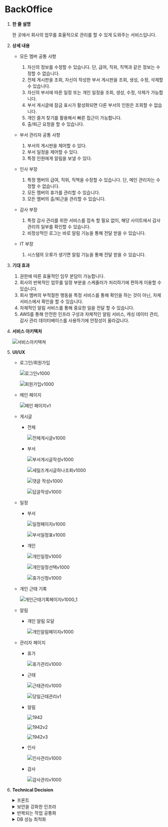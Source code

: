 # BackOffice

1. **한 줄 설명**
    
    한 곳에서 회사의 업무를 효율적으로 관리를 할 수 있게 도와주는 서비스입니다.
    
2. **상세 내용**
    - 모든 멤버 공통 사항
        1. 자신의 정보를 수정할 수 있습니다. 단, 급여, 직위, 직책과 같은 정보는 수정할 수 없습니다.
        2. 전체 게시판을 조회, 자신이 작성한 부서 게시판을 조회, 생성, 수정, 삭제할 수 있습니다.
        3. 자신의 부서에 따른 일정 또는 개인 일정을 조회, 생성, 수정, 삭제가 가능합니다.
        4. 부서 게시글에 잠금 표시가 활성화되면 다른 부서의 인원은 조회할 수 없습니다.
        5. 개인 즐겨 찾기를 활용해서 빠른 접근이 가능합니다.
        6. 출/퇴근 요청을 할 수 있습니다.
    
    - 부서 관리자 공통 사항
        1. 부서의 게시판을 제어할 수 있다.
        2. 부서 일정을 제어할 수 있다.
        3. 특정 인원에게 알림을 보낼 수 있다.
        
    - 인사 부장
        1. 특정 멤버의 급여, 직위, 직책을 수정할 수 있습니다. 단, 메인 관리자는 수정할 수 없습니다.
        2. 모든 멤버의 휴가를 관리할 수 있습니다.
        3. 모든 멤버의 출/퇴근을 관리할 수 있습니다.
        
    - 감사 부장
        1. 특정 감사 관리를 위한 서비스를 접속 할 필요 없이, 해당 사이트에서 감사 관리의 일부를 확인할 수 있습니다.
        2. 비정상적인 로그는 바로 알림 기능을 통해 전달 받을 수 있습니다.
        
    - IT 부장
        1. 시스템의 오류가 생기면 알림 기능을 통해 전달 받을 수 있습니다.
    
3. **기대 효과**
    1. 권한에 따른 효율적인 임무 분담이 가능합니다.
    2. 회사의 반복적인 업무를 일정 부분을 스케줄러가 처리하기에 편하게 이용할 수 있습니다.
    3. 회사 멤버의 부적절한 행동을 특정 서비스를 통해 확인을 하는 것이 아닌, 자체 서비스에서 확인을 할 수 있습니다.
    4. 자체적인 알림 서비스를 통해 중요한 일을 전달 할 수 있습니다.
    5. AWS를 통해 안전한 인프라 구성과 자체적인 알림 서비스, 캐싱 데이터 관리, 감사 관리 데이터베이스를 사용하기에 안정성이 올라갑니다.
    
4. **서비스 아키텍처**
    
    ![서비스아키텍쳐](https://github.com/user-attachments/assets/e762c30c-15f8-4118-a9c7-de53bc5b49c6)

    
5. **UI/UX**
    - 로그인/회원가입

        ![로그인v1000](https://github.com/user-attachments/assets/122f9268-94f3-49c6-88a8-f92bc249e9bc)

        ![회원가입v1000](https://github.com/user-attachments/assets/6edcd03f-bdcb-4823-b4d8-bfa1ba825833)

    - 메인 페이지

        ![메인 페이지v1](https://github.com/user-attachments/assets/01cf05dc-acd8-4011-b6d3-c68238b80537)
        
    - 게시글
        - 전체

            ![전체게시글v1000](https://github.com/user-attachments/assets/ff1ac432-7ecb-4969-ad32-af288a40c824)

            
        - 부서
            
            ![부서게시글작성v1000](https://github.com/user-attachments/assets/143093e6-ad2b-4d6c-b62e-68404637a2ac)

            ![세일즈게시글하나조회v1000](https://github.com/user-attachments/assets/635ff963-ee62-4d79-9a46-251041ab1fc0)
           
            ![댓글 작성v1000](https://github.com/user-attachments/assets/db78c40d-da81-4ddb-a731-878bbc151182)
            
            ![답글작성v1000](https://github.com/user-attachments/assets/3bcc6093-4580-4b9a-a1ca-12013f5acdd7)

    - 일정
        - 부서
          
            ![일정페이지v1000](https://github.com/user-attachments/assets/7c5dbcba-1c23-4b16-8130-18ec26ebb221)

            ![부서일정표v1000](https://github.com/user-attachments/assets/1d61e431-1dac-42d1-833f-34790fdaa409)

            
        - 개인
            
            ![개인일정v1000](https://github.com/user-attachments/assets/a196d666-7c7b-4d9a-b6f8-63e8e1b9cbef)

           ![개인일정선택v1000](https://github.com/user-attachments/assets/a91faf67-428b-4813-a54e-66edda25cad3)

            ![휴가신청v1000](https://github.com/user-attachments/assets/4730e041-3a4b-46b1-a50c-e2152b63b50a)

            
    - 개인 근태 기록

      ![개인근태기록페이지v1000_1](https://github.com/user-attachments/assets/5419cb48-d5ef-44db-bf3d-37c5bf275e43)

        
    - 알림
        - 개인 알림 모달
            
            ![개인알림페이지v1000](https://github.com/user-attachments/assets/62f5e600-44f3-4be4-864c-829138a94ab0)

            
    - 관리자 페이지
        - 휴가
            
            ![휴가관리v1000](https://github.com/user-attachments/assets/6810f6e8-4054-4e6f-a043-e758f6634e82)

        - 근태
            
            ![근태관리v1000](https://github.com/user-attachments/assets/308d1c87-ab6c-4c8f-b631-d989210bc685)

            ![당일근태관리v1](https://github.com/user-attachments/assets/16975d4d-9ef7-4493-b538-600f8ea7df65)
            
        - 알림
            
            ![1942](https://github.com/user-attachments/assets/0df69c76-97f0-4662-9873-8daf53b42055)
          
            ![1942v2](https://github.com/user-attachments/assets/8f5736ba-c8eb-403b-8469-12d768340f94)

            ![1942v3](https://github.com/user-attachments/assets/3680f242-e1d2-4aa4-a471-abaed5b90d2f)
            
        - 인사
            
            ![인사관리v1000](https://github.com/user-attachments/assets/19909905-7ede-4b38-a4d2-d0cae69afc4a)
            
        - 감사
            
            ![감사관리v1000](https://github.com/user-attachments/assets/2f71fe94-b575-48d0-b055-9647e2afc0e0)
 
5. **Technical Decision**
   <details>
       <summary>프론트</summary>
       
   - 문제 상황     
      - PostMan 또는 다른 방식을 통해 API 요청을 보여주는 개발 방식 보다는 해당 서비스가 직접적으로 이루어지는 과정을 직접 보여주고자 하는데, 적절하게 사용할 수 있는 프론트 기술을 알지 못하는 문제에 직면함.
            
   - 도입 이유
      - 특정 API의 요청/응답을 보여주는 것이 아닌, 직접적으로 요청/응답이 가는 형태를 단 하나의 화면으로 보여줄 수 있게 됨.
      - 백엔드 개발자라도 프론트의 데이터 요청/응답 흐름을 알고 있어야 한다고 생각함.
      - 프레임 워크 결정
         - ReactJs
            - 직접 다루어 본 적이 존재해, 비교적 낮은 러닝 커브
            - 수많은 라이브러리들이 존재하여 유지 보수가 용이
         - VueJs
            - Vuex, Pinia를 활용한 간단한 상태 관리
            - 이전 프로젝트에서 사용해본 경험 존재
            - 상대적으로 높은 러닝 커브
            - 라이브러리가 상대적으로 적어 유지 보수가 어려움
         - 결론
            - 아래와 같은 이유로 ReactJs를 통한 프론트를 구성하고자 함.
            - 대량의 데이터 관리
                - 대량의 데이터 처리를 필터링, 테이블, 페이지을 통해 구성 → SPA(Single Page Application) 구조를 통하여 다량의 데이터를 빠르게 렌더링이 가능함.
            - 보안
                - JWT 기반 인증 적용 → Spring Boot 백엔드와 연동하여 토큰 기반 인증을 함.
                - CSRF, XSS 방어 → React는 기본적으로 클라이언트 렌더링을 사용하여 서버 측 렌더링보다 CSRF 위험이 적음
            - 확장성 & 유지보수
                - 컴포넌트 기반 개발로 재사용성이 높음 → 유지보수 시 특정 컴포넌트만 수정하여 빠른 대응 가능
                - AWS S3 + CloudFront 배포와 호환성 높음 → 정적 사이트로 빌드하여 빠르게 배포 가능
         - 구현 방식
            - 대량의 데이터 관리
                - 필터를 재사용 컴포넌트를 만들어 사용하고 각각의 특징이 두드러지는 테이블과 페이지는 따로 만들어 대량 데이터를 관리를 밑과 같은 코드로 관리합니다.
                    - FilterDropDown
                        - 다양한 필터 타입을 지원하여 유연한 데이터 검색 가능하게 합니다.
                            - checkbox, input, selct 타입을 유연하게 사용할 수 있게 합니다.
                        - 사용자가 원하는 조건을 쉽게 선택할 수 있도록 UI를 제공하며, useState를 활용해 상태를 관리함.
                    - 테이블 스타일은 한 곳에서 관리하도록 집중하고 일관된 디자인을 할 수 있도록 합니다.
                    - PaginationFooter
                        - 여러 페이지에서 동일한 페이징 UI를 사용할 수 있도록 재사용 가능한 컴포넌트로 구성하여 유지보수성을 향상시켰습니다.
                        - 현재 페이지를 중심으로 최대 5개의 페이지 버튼(이전 2개, 이후 2개)을 노출하는 방식으로 구현하여 가독성을 높힙니다.
                    
            - 보안
                - 프로젝트에서 JWT 기반 사용자 인증 적용을 아래와 같은 모듈로 수행합니다.
                    - AuthProvider
                        - 사용자의 인증 상태를 관리하는 역할을 합니다.
                        - checkAuth()를 실행하여 서버에서 인증 상태를 확인한 후, 사용자 정보를 useState로 관리
                        - 사용자 정보를 **LocalStorage**에 저장하여 페이지 새로고침 시에도 유지
                        - 다양한 필드들(isAuthenticated, id, name…)을 Context로 제공하여 인증된 사용자의 정보를 쉽게 활용 가능
                            - isAuthenticated = ture : localStorage에 특정 정보 저장 및 Context Provider를 통해 다른 컴포넌트도 해당 정보를 유지
                            - isAuthenticated = false : 403에러 반환
                    - AxoisUtils
                        - Axios 인스턴스를 생성하여, 공통적인 HTTP 요청 설정을 적용하는 역할을 합니다.
                        - 인증이 필요 여부에 따른 api 요청을 구분합니다.
                            - apiBaseUrl : env파일에 특정 api 경로를 지정하고 개발, 배포 환경에 따른 요청 경로를 보냅니다.
                            - axoisUnAuthenticated : signup, login에 대한 api 요청은 jwt token의 요청이 불필요한 요청을 처리합니다.
                            - axoisAuthenticated : jwt token 요청을 무조건 처리한 API 요청을 보냅니다.
                            - interceptors : 요청 시, jwt token 토큰을 추가하고 이에 맞는 응답 처리합니다.
                    - AuthService
                        - 회원가입, 로그인, 로그아웃, 인증 확인 등의 API 요청을 담당하는 서비스 모듈입니다.
                        - chekAuth : 요청을 통해 현재 사용자 인증 상태 확인합니다.
                        - getAccessToken : refreshToken의 만료 시에, 요청을 통해 새 액세스 토큰 발급합니다.
        - 기대 효과
            - 빠른 데이터 검색 & 렌더링 최적화로 사용자 경험이 향상됩니다.
            - 안전한 사용자 인증 & 데이터 보호할 수 있습니다.
   </details>

    <details>
        <summary>보안을 강화한 인프라</summary>
        
   - JWT Token 보안 강화
      - 문제 상황
           기존의 Spring boot의 Security를 사용해, Session을 통한 제어를 하는 방식은 서버에 많은 부담을 주며, 직원이 많은 환경에서는 서버를 여러 대 둬야 하는데, 같은 세션을 공유하는 저장소를 확장 해야하는 유지 보수 비용이 불필요하게 발생하게 됩니다.   
      - 도입 이유 
        - 기업의 내부 정보의 안정성 증가 
        - Jwt Token
            - 상대적으로 낮은 유지 보수 비용
            - 높은 개발 친화성
            - 확장성
        - 구현 방식
            - JWT Token은 Access Token은 만료 기간은 1시간, RefreshToken은 만료 기간이 1일이며, RefreshToken은 Redis를 통한 저장을 하고 있습니다.
            - Jwt Token이 필요 없는 API 요청 : 로그인, 회원 가입, 이름 중복 체크에 관련된 요청은 요청 헤더에 Jwt Token을 넣지 않은 API 요청을 합니다.
            - 일반적인 API 요청 : 모든 요청은 요청 헤더에 Cookie를 담아서 요청을 보내야 합니다.
            - WebSocket 요청 : Cookie에 저장되어 있는 accessToken을 Authorization : Bearer your_jwt_token과 같은 형식으로 요청 헤더에 담아서 요청합니다.
        - 기대 효과
            - 기존의 세션 방식에서 취약한 XSS, CSRF 공격 방어를 할 수 있습니다.
            - Websocket 환경 사용에 있어서 Jwt Token 인증 방식을 재사용하여 인증을 할 수 있습니다.
        - HTTPS 적용 및 ResponseCookie 활용
            - 문제 상황   
                브라우저에서 http 프로토콜로 서버의 접근을 허용하게 되면 네트워크에서 비밀번호, 토큰을 가로채는 중간자 공격에 취약하다는 문제점이 발생합니다.
            - 도입 이유
                - HTTPS를 도입하여 클라이언트-서버간의 데이터를 암호화하여 보안을 강화하고자 합니다.
                - ALB를 활용하여, EC2 내부는 HTTP 프로토콜로 통신하여 접근하게 하여, 보안의 안정성을 증대 시키고자 합니다.
                - Jwt Token을 HttpOnly, Secure = true, SameSite = “Strict” 환경에만 작동하게 하여, 특정 공격의 취약한 부분을 제거하고자 합니다.
            - 구현 방식
                - AWS ACM을 활용한 TLS 버젼 1.2 인증서를 API 서버와 웹 사이트에 발급하여 데이터를 암호화할 수 있게 합니다.
                - CloudFront와 ALB를 통한 원본 서버를 연결하여 성능을 최적화할 수 있게 합니다.
                - Spring boot에서 ResponseCookie를 활용해서 특정 설정을 통하여 HTTPS 프로토콜 환경에서만 해당 쿠키를 전달 가능하게 변경합니다.
                - 사진 첨부
                    - 정적 웹사이트, API 서버 TLS 발급       
                            ![backoffice_tls](https://github.com/user-attachments/assets/30a03764-2d7f-4646-8c8e-037c4e4a6b76)
                    - CloudFront ALB 연결
                        ![cloudFront_alb_connect](https://github.com/user-attachments/assets/f8795583-81a0-474b-b1d5-dc4dc64f7bf4)
                        ![cloudFront_alb_connect_v2](https://github.com/user-attachments/assets/3c37633e-de32-420b-9d06-d421492b40e7)
            - 기대 효과
                - MITM(Man-in-the-Middle) 공격 방지 및 데이터 보안이 강화됩니다.
                - 클라이언트에서 JWT 토큰 접근 차단 (XSS, CSRF 공격 방어 가능)할 수 있습니다.
            - 해당 문제 상황 추가 정리
                [backoffice_cookie_v1.pdf](https://github.com/user-attachments/files/19104903/backoffice_cookie_v1.pdf)
        - 인프라 보안
            - 문제 상황   
                비정상적인 API 접근, 대용량 파일 업로드를 하는 경우에 그대로 application에 전달 되는 문제점이 발생합니다.
            - 도입 이유
                - 불필요한 트래픽이 발생하여, 비용이 추가적으로 발생하게 됩니다.
                - 대용량 파일 업로드를 하게 되면 S3 스토리지에 대한 과한 비용이 발생 할 수 있음으로, 대용량 파일 업로드를 방지하고자 합니다.
                - WAF을 활용하여, 추가적인 보안을 확장할 수 있습니다. 
            - 구현 방식
                - AWS WAF의 기존의 제한 방식을 추가로 사용 또는 자기 자신이 만든 제한을 추가하여 EC2 원본 서버의 접근을 앞단에서 막게 합니다.
                    - 10MB 이상의 파일 업로드 차단
                    - 특정 국가/지역의 접근을 제한
                    - SQL Injection 및 XSS 공격 탐지 및 차단
                - CloudFront와 S3의 보안 설정 강화
                    - CloudFront에서만 S3 원본 접근 허용 (Origin Access Control)
                    - 파일 업로드 시, 특정 출처(Origin)만 허용
                    - CloudFront의 캐싱 무효화 정책 활성화
                - 사진 첨부
                    - WAF 대용량 파일 업로드 차단 규칙
                        ```json
                        {
                          "Name": "LimitRequestBodySize",
                          "Priority": 3,
                          "Statement": {
                            "SizeConstraintStatement": {
                              "FieldToMatch": {
                                "JsonBody": {
                                  "MatchPattern": {
                                    "All": {}
                                  },
                                  "MatchScope": "ALL",
                                  "OversizeHandling": "MATCH"
                                }
                              },
                              "ComparisonOperator": "GT",
                              "Size": 10485760,
                              "TextTransformations": [
                                {
                                  "Priority": 0,
                                  "Type": "NONE"
                                }
                              ]
                            }
                          },
                          "Action": {
                            "Block": {}
                          },
                          "VisibilityConfig": {
                            "SampledRequestsEnabled": true,
                            "CloudWatchMetricsEnabled": true,
                            "MetricName": "LimitRequestBodySize"
                          }
                        }
                        ```
                    - CloudFront의 WAF 설정을 통한 특정 국가/지역의 접근 제한
                        ![cloudFront_blocked_special_country](https://github.com/user-attachments/assets/5dd6ae56-55c4-4490-9a0a-ec6ec4851617)
            - 기대 효과
                - 서버 부하 방지 및 악성 트래픽 차단
                - 대용량 요청에 대하여 트래픽 제한으로 인프라 비용 절감   
        - 확장 가능성
            - 문제 상황   
                application 레벨이 아닌 앞단 레벨의 문제점을 전부 로깅으로 기록할 수 없다는 문제점이 발생합니다.
            - 도입 이유
                - 로깅 검사를 application에서 로깅을 저장하는 것과 WAF에서도 로깅을 기록하여, 장애 감지 및 분석을 추가적으로 하여, 에러 방지에 힘쓰고자 합니다.
                - AWS 인프라를 사용하고 있음으로 WAF뿐만 아니라, CloudWatch의 추가 확장을 고려할 수 있습니다.
            - 차후 구현 방식
                - AWS CloudWatch Logs 및 Metrics 적용을 통한 CloudFront, EC2, ALB 상태 모니터링을 효율적으로 할 수 있습니다.
                - ELK Stack을 통한 API 요청 로그 시각화 및 분석을 할 수 있습니다.
            - 기대 효과
                - 실시간 장애 감지 및 빠른 대응 가능
            | 카테고리 | 문제 상황 | 도입 이유 | 구현 방식 | 기대 효과 |
            | --- | --- | --- | --- | --- |
            | **JWT 인증** | 세션 기반 인증은 서버 부담 증가 | 유지보수 비용 절감, 확장성 고려 | AccessToken + RefreshToken 구조, WebSocket에서도 사용 | XSS, CSRF 방어 및 인증 통합 |
            | **HTTPS + Secure Cookie** | HTTP 프로토콜 사용 시 보안 취약 | MITM 공격 방어, JWT 토큰 보호 | AWS ACM TLS 적용, HttpOnly Secure Cookie 설정 | 데이터 암호화 및 클라이언트 접근 차단 |
            | **인프라 보안 (WAF + CloudFront + S3)** | 비정상적인 API 접근 및 대용량 파일 업로드 문제 | 불필요한 트래픽 차단 및 비용 절감 | WAF 차단 규칙 적용, CloudFront + S3 OAC 활용 | 서버 부하 방지, 악성 트래픽 차단 |
            | **인프라 기반 확장 가능성 (CloudWatch + ELK)** | 로깅 부족으로 문제 분석 어려움 | 장애 감지 및 분석 강화 | AWS CloudWatch, WAF 로그 분석, ELK Stack 연계 | 실시간 모니터링 및 최적화 가능 |
    </details>

   <details>
       <summary>반복되는 작업 공통화</summary>
    - 문제 상황
        현재 인사 담당자가  매일 출근할 때마다 개별적으로 근태 기록을 생성하고, 휴가가 끝난 멤버의 상태를 직접 변경해야 하는 번거로움이 있음. 또한, 연말이 되면 수작업으로 연간 데이터를 정리해야 하는 문제가 발생. 이를 자동화하여 인사 담당자의 업무 부담을 줄이고, 실수 없이 일관된 처리를 수행할 방법을 모색
    - 도입 이유 
        1. 관리자의 업무를 자동화하여, 일의 부담감을 덜고자 함. 
        2. 모든 직원은 실수로 발생할 수 있는 데이터를 일관된 업무 처리로 오류를 최소화함.
        3. 신규 멤버는 일관된 프로세스를 통해 적응 속도를 향상시키고 조직 전체의 운영 효율성을 높일 수 있음.
    - 구현 방식
        - DailyScheduler, MonthlyScheduler, YearlyScheduler를 나누어 실행하게 함.
        1. DailyScheduler : 당일에 처리해야 할 업무를 자동화
        2. MonthlyScheduler: 달 단위에 처리해야 할 업무를 자동화
        3. YearlyScheduler : 연 단위에 처리해야 할 업무를 자동화
    - 기대 효과
        1. 업무가 치중되어 있는 관리자의 업무가 자동화되어 전략적 업무에 집중할 수 있게 됨.
        2. 모든 멤버가 일괄적인 업무 처리에 따라 빠른 업무 적응 속도가 기대됨.
   </details>

   <details>
       <summary>DB 성능 최적화</summary>
       1. 다양한 DB
            1. 문제 상황
                - 기존 인프라는 MySQL만 사용하고 있었으나, 특정 엔티티의 데이터가 수십만 개 이상이 쌓이면서 밑과 같은 문제가 발생함.
                1. MySQL에서 특정 엔티티 대상으로 복잡한 조회에 대해서 성능이 급격히 저하됨.
                2. RefreshToken은 자주 변경되어지는 데이터임으로 MySQL과 맞지 않음.
                3. 바뀌지 않는 데이터가 Server에 똑같은 SELECT 조회문을 날려 불필요한 API 요청을 줄 일 필요가 있다고 생각함.
            2. 도입 이유
                1. MongoDB : 인덱싱 성능이 우수하고, JSON 기반 문서형 저장소가 복잡한 쿼리에 적합
                2. Redis : TTL 설정 가능, 메모리 기반이므로 빠른 조회 및 삭제 가능
                3. localStorage & Redis : 서버 부하를 줄이기 위해 Redis와 localStorage를 함께 사용
            3. 구현 방식
                1. MongoDB
                    - MySQL의 경우 인덱스 최적화를 하더라도 JOIN 연산이 많아지면 성능이 떨어짐.
                    - MongoDB는 JSON 기반 문서형 DB로, 대량 데이터를 효율적으로 저장하고 조회할 수 있음.
                    - 조회 최적화에 구현 방식을 같이 확인 가능.
                2. Redis
                    - Jwt Token을 통한 RefreshToken을 구현함.
                    - 해당 RefreshToken은 Access Token의 상태에 따라 처리 방식이 변경
                        - RefreshToken ACCESS
                            - AccessToken ACCESS : 해당 프로세스 진행
                            - AccessToken EXPIRED : AccessToken만 재발급, 프로세스 진행
                            - AccessToken FAIL : 403 에러
                        - RefreshToken EXPIRED
                            - AccessToken ACCESS : RefrehsToken만 재발급, 프로세스 진행
                            - AccessToken EXPIRED : AccessToken, RefreshToken 재발급, 프로세스 진행
                            - AccessToken FAIL : 403 에러
                        - FAIL → 403 에러
                    - 위와 같은 검증을 하고, RefreshToken은 RefreshTokenRepository에 저장
                    - 이미지 첨부
                3. CacheData → Client & Redis
                    1. Client의 localStorage에 저장하는 방식
                        1. 네트워크 요청 없이 즉시 사용 가능
                        2. 보안 문제로 인해 중요한 데이터 저장 불가
                    2. Redis를 활용하여 저장하는 방식
                        1. 빠른 조회 및 검증 가능
                        2. 네트워크 요청이 필요하여 localStorage보다는 상대적으로 느림
                    - 따라서, 덜 중요한 정보는 localStorage에 저장하고, 중요한 정보는 Redis에 저장하는 방식으로 혼합하여 사용
                    - 이미지 첨부 :
                        - localStorage :
                        - 휴가 정정 기간(데이터베이스 2) :
                        - 예정된 근태 기록(데이터베이스 3) :
            4. 기대 효과
                1. 백 만개의 데이터가 존재할 때, MongoDB에서 조회 속도를 약 6~8배 성능을 향상시킬 수 있음. 
                2. RefreshToken을 Redis를 통한 관리를 하여, 간단하게 TTL 설정하고 XSS, CSRF, MITM과 같은 공격을 방지할 수 있어 안전하게 구성할 수 있음.
                3.  Redis를 캐시로 활용하여 서버 부하를 줄이고 빠른 응답 속도 제공
        2. 조회 최적화
            1. 문제 상황
                - MySQL : 많은 필터링으로 인하여 쿼리의 복잡도가 올라가고 다른 엔티티와의 연관관계가 복잡해짐으로써 CRUD의 성능에 영향을 미침.
                - MongoDB : 해당 데이터베이스로 변경했음에도, 조회 속도 개선이 되지 않음.
            2. 도입 이유
                1. Indexing : 특정 필드를 하이라이팅하여, 더 빠른 조회 속도를 부여할 수 있게 함.
                2. Page : 모든 데이터를 반환하는 것이 아닌, 사용자가 요구한 데이터만을 적절히 반환하여, 속도를 높이고자 함.
                3. 필요한 필드만 SELECT : 모든 엔티티에 대한 조회를 하는 것이 아닌, 반환이 필요한 부분만 SELECT하여, 대용량의 데이터를 효율적으로 조회할 수 있게 함.
            3. 구현 방식
                1. Indexing : 
                    - 특정 엔티티 두 개만 선별해서 작성함. 밑의 ‘DB 성능 최적화’에 상세히 기록함.
                    1. Attendances
                        - Index status
                        - attendancesStatus : 모든 구성원들이 출결 상태에 대한 상태 업데이트가 많이 될 것이라 판단하여, index를 하지 않음
                        - checkInTime, checkOutTime : 위와 같은 이유로 예상됨.
                        - memberId : 멤버 아이디는 외래키로 개인 출결, 관리자 페이지의 조회가 많이 일어나면서, 해당 memberId는 생성/수정/삭제의 연산이 일어날 일이 드물다.
                        - createdAt : createdAt 필드는 해당 출결 날짜에 해당하며, 스케줄러에 의한 Attendances ‘생성’은 매일 일어나고 ‘수정/삭제’는 거의 없지만, 멤버들이 출결 상태/관리자 근태 관리 페이지 조회가 자주 일어나는 것을 감안하면, INDEX 처리가 적절하다고 생각
                    2. Notifcations 
                        - toMemberName, fromMemberName : 누가, 누구한테 전달 받았을 지에 대한 정보를 줘야함.
                        - isRead
                            - isRead는 isRead = false에 해당하는 알림 조회가 많음
                            - isRead는 상태 변경이 많지만, 알림 1개당 단 한 번의 상태 변경만 이루어짐.
                                - 초기 상태는 isRead = false → isRead = true 상태로의 변경만 하기 때문
                            - Notifications 특성 상, 알림을 조회가 많이 이루어지기에 읽기 최적화가 더 중요함.
                                - MongoDB 특성상 오버헤드가 일어날 수도 있음.
                2. 페이징 조회
                    - 전체 데이터를 가지고 오는 것이 아닌 개발자의 요청에 따른 일부 데이터만 가지고 옴.
                    - 일부 데이터 요청에 LIMIT, OFFSET, ORDER BY등을 활용하여 조회함.
                    - 장점
                        - **조회 성능 향상**: 전체 데이터 조회보다 빠름.
                        - **메모리 사용량 감소**: 불필요한 데이터 로딩 방지.
                        - **네트워크 부하 감소**: 클라이언트로 전송하는 데이터가 줄어듦.
            4. 기대 효과
                1. 대용량의 데이터를 조회하는 속도가 개선됨.
                2. 서버에서도 DB에게 필요한 데이터의 필드만 받아서 사용하기에 부하가 줄어듦.
            5. DB 성능 최적화 (성능 테스트 환경에 따른 결과값)
   </details>
